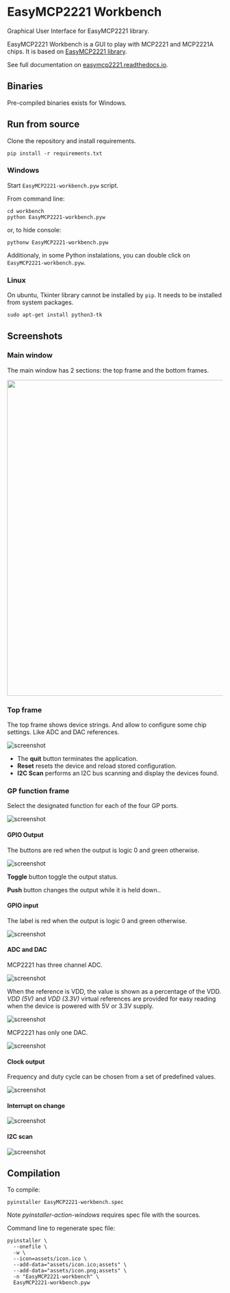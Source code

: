 # EasyMCP2221 Workbench
Graphical User Interface for EasyMCP2221 library.

EasyMCP2221 Workbench is a GUI to play with MCP2221 and MCP2221A chips. 
It is based on [EasyMCP2221 library](https://github.com/electronicayciencia/EasyMCP2221).

See full documentation on [easymcp2221.readthedocs.io](https://easymcp2221.readthedocs.io).

## Binaries

Pre-compiled binaries exists for Windows.

## Run from source

Clone the repository and install requirements.

    pip install -r requirements.txt

### Windows

Start `EasyMCP2221-workbench.pyw` script.

From command line:

    cd workbench
    python EasyMCP2221-workbench.pyw

or, to hide console:

    pythonw EasyMCP2221-workbench.pyw

Additionaly, in some Python instalations, you can double click on `EasyMCP2221-workbench.pyw`.

### Linux

On ubuntu, Tkinter library cannot be installed by `pip`. It needs to be installed from system packages.

    sudo apt-get install python3-tk


## Screenshots

### Main window

The main window has 2 sections: the top frame and the bottom frames.

<img src="screenshots/main_window.png" width="738">

### Top frame

The top frame shows device strings. And allow to configure some chip settings. Like ADC and DAC references.

![screenshot](screenshots/top_frame.png)

- The **quit** button terminates the application.
- **Reset** resets the device and reload stored configuration.
- **I2C Scan** performs an I2C bus scanning and display the devices found.

### GP function frame

Select the designated function for each of the four GP ports.

![screenshot](screenshots/gp_func.png)

#### GPIO Output

The buttons are red when the output is logic 0 and green otherwise.

![screenshot](screenshots/gp_gpio_out.png)

**Toggle** button toggle the output status.

**Push** button changes the output while it is held down..

#### GPIO input

The label is red when the output is logic 0 and green otherwise.

![screenshot](screenshots/gp_gpio_in.png)

#### ADC and DAC

MCP2221 has three channel ADC.

![screenshot](screenshots/gp_adc.png)

When the reference is VDD, the value is shown as a percentage of the VDD. *VDD (5V)* and *VDD (3.3V)* virtual references are provided for easy reading when the device is powered with 5V or 3.3V supply.

![screenshot](screenshots/vrefs.png)

MCP2221 has only one DAC.

![screenshot](screenshots/gp_dac.png)


#### Clock output

Frequency and duty cycle can be chosen from a set of predefined values.

![screenshot](screenshots/gp_clk_out.png)

#### Interrupt on change

![screenshot](screenshots/gp_ioc.png)

#### I2C scan

![screenshot](screenshots/i2c_scan.png)


## Compilation

To compile:

    pyinstaller EasyMCP2221-workbench.spec


Note *pyinstaller-action-windows* requires spec file with the sources.

Command line to regenerate spec file:

    pyinstaller \
      --onefile \
      -w \
      --icon=assets/icon.ico \
      --add-data="assets/icon.ico;assets" \
      --add-data="assets/icon.png;assets" \
      -n "EasyMCP2221-workbench" \
      EasyMCP2221-workbench.pyw


